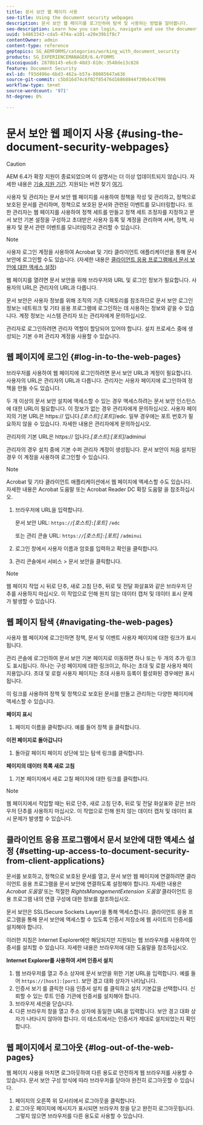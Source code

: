 ```yaml
---
title: 문서 보안 웹 페이지 사용
seo-title: Using the document security webpages
description: 문서 보안 웹 페이지를 로그인하여 탐색 및 사용하는 방법을 알아봅니다.
seo-description: Learn how you can login, navigate and use the document security web pages.
uuid: b4863343-cda5-474a-a101-a20e39b1f8c7
contentOwner: admin
content-type: reference
geptopics: SG_AEMFORMS/categories/working_with_document_security
products: SG_EXPERIENCEMANAGER/6.4/FORMS
discoiquuid: 2878b145-e6c0-48d3-810c-3540de13c826
feature: Document Security
exl-id: f93d496e-6bd3-462a-b57a-80085647a636
source-git-commit: c5b816d74c6f02f85476d16868844f39b4c47996
workflow-type: tm+mt
source-wordcount: '971'
ht-degree: 0%

---
```


# 문서 보안 웹 페이지 사용 {#using-the-document-security-webpages}

>[!CAUTION]
>
>AEM 6.4가 확장 지원이 종료되었으며 이 설명서는 더 이상 업데이트되지 않습니다. 자세한 내용은 [기술 지원 기간](https://helpx.adobe.com/kr/support/programs/eol-matrix.html). 지원되는 버전 찾기 [여기](https://experienceleague.adobe.com/docs/).

사용자 및 관리자는 문서 보안 웹 페이지를 사용하여 정책을 작성 및 관리하고, 정책으로 보호된 문서를 관리하며, 정책으로 보호된 문서와 관련된 이벤트를 모니터링합니다. 또한 관리자는 웹 페이지를 사용하여 정책 세트를 만들고 정책 세트 조정자를 지정하고 문서 보안 기본 설정을 구성하고 초대받은 사용자 등록 및 계정을 관리하며 서버, 정책, 사용자 및 문서 관련 이벤트를 모니터링하고 관리할 수 있습니다.

>[!NOTE]
>
>사용자 로그인 계정을 사용하여 Acrobat 및 기타 클라이언트 애플리케이션을 통해 문서 보안에 로그인할 수도 있습니다. (자세한 내용은 [클라이언트 응용 프로그램에서 문서 보안에 대한 액세스 설정](using-document-security-web-pages.md#setting-up-access-to-document-security-from-client-applications))

웹 페이지를 열려면 문서 보안을 위해 브라우저와 URL 및 로그인 정보가 필요합니다. 사용자의 URL은 관리자의 URL과 다릅니다.

문서 보안은 사용자 정보를 위해 조직의 기존 디렉토리를 참조하므로 문서 보안 로그인 정보는 네트워크 및 기타 응용 프로그램에 로그인하는 데 사용하는 정보와 같을 수 있습니다. 계정 정보는 시스템 관리자 또는 관리자에게 문의하십시오.

관리자로 로그인하려면 관리자 역할이 할당되어 있어야 합니다. 설치 프로세스 중에 생성되는 기본 수퍼 관리자 계정을 사용할 수 있습니다.

## 웹 페이지에 로그인 {#log-in-to-the-web-pages}

브라우저를 사용하여 웹 페이지에 로그인하려면 문서 보안 URL과 계정이 필요합니다. 사용자의 URL은 관리자의 URL과 다릅니다. 관리자는 사용자 페이지에 로그인하여 정책을 만들 수도 있습니다.

두 개 이상의 문서 보안 설치에 액세스할 수 있는 경우 액세스하려는 문서 보안 인스턴스에 대한 URL이 필요합니다. 이 정보가 없는 경우 관리자에게 문의하십시오. 사용자 페이지의 기본 URL은 https:// 입니다.*[호스트]*:*[포트]*/edc. 일부 경우에는 포트 번호가 필요하지 않을 수 있습니다. 자세한 내용은 관리자에게 문의하십시오.

관리자의 기본 URL은 https:// 입니다.*[호스트]*:*[포트]*/adminui

관리자의 경우 설치 중에 기본 수퍼 관리자 계정이 생성됩니다. 문서 보안이 처음 설치된 경우 이 계정을 사용하여 로그인할 수 있습니다.

>[!NOTE]
>
>Acrobat 및 기타 클라이언트 애플리케이션에서 웹 페이지에 액세스할 수도 있습니다. 자세한 내용은 Acrobat 도움말 또는 Acrobat Reader DC 확장 도움말 을 참조하십시오.

1. 브라우저에 URL을 입력합니다.

   문서 보안 URL: `https://`*[호스트&#x200B;]*`:`*[포트]* `/edc`

   또는 관리 콘솔 URL: `https://`*[호스트&#x200B;]*`:`*[포트]* `/adminui`

1. 로그인 창에서 사용자 이름과 암호를 입력하고 확인을 클릭합니다.
1. 관리 콘솔에서 서비스 > 문서 보안을 클릭합니다.

>[!NOTE]
>
>웹 페이지 작업 시 뒤로 단추, 새로 고침 단추, 뒤로 및 전달 화살표와 같은 브라우저 단추를 사용하지 마십시오. 이 작업으로 인해 원치 않는 데이터 캡처 및 데이터 표시 문제가 발생할 수 있습니다.

## 웹 페이지 탐색 {#navigating-the-web-pages}

사용자 웹 페이지에 로그인하면 정책, 문서 및 이벤트 사용자 페이지에 대한 링크가 표시됩니다.

관리 콘솔에 로그인하여 문서 보안 기본 페이지로 이동하면 하나 또는 두 개의 추가 링크도 표시됩니다. 하나는 구성 페이지에 대한 링크이고, 하나는 초대 및 로컬 사용자 페이지용입니다. 초대 및 로컬 사용자 페이지는 초대 사용자 등록이 활성화된 경우에만 표시됩니다.

이 링크를 사용하여 정책 및 정책으로 보호된 문서를 만들고 관리하는 다양한 페이지에 액세스할 수 있습니다.

**페이지 표시**

1. 페이지 이름을 클릭합니다. 예를 들어 정책 을 클릭합니다.

**이전 페이지로 돌아갑니다**

1. 돌아갈 페이지 페이지 상단에 있는 탐색 링크를 클릭합니다.

**페이지의 데이터 목록 새로 고침**

1. 기본 페이지에서 새로 고칠 페이지에 대한 링크를 클릭합니다.

>[!NOTE]
>
>웹 페이지에서 작업할 때는 뒤로 단추, 새로 고침 단추, 뒤로 및 전달 화살표와 같은 브라우저 단추를 사용하지 마십시오. 이 작업으로 인해 원치 않는 데이터 캡처 및 데이터 표시 문제가 발생할 수 있습니다.

## 클라이언트 응용 프로그램에서 문서 보안에 대한 액세스 설정 {#setting-up-access-to-document-security-from-client-applications}

문서를 보호하고, 정책으로 보호된 문서를 열고, 문서 보안 웹 페이지에 연결하려면 클라이언트 응용 프로그램을 문서 보안에 연결하도록 설정해야 합니다. 자세한 내용은 *Acrobat 도움말* 또는 적절한 *RightsManagementExtension 도움말* 클라이언트 응용 프로그램 내의 연결 구성에 대한 정보를 참조하십시오.

문서 보안은 SSL(Secure Sockets Layer)을 통해 액세스합니다. 클라이언트 응용 프로그램을 통해 문서 보안에 액세스할 수 있도록 인증서 저장소에 웹 사이트의 인증서를 설치해야 합니다.

<!-- Fix broken link See Configuring SSL for information on SSL.-->

이러한 지침은 Internet Explorer에만 해당되지만 지원되는 웹 브라우저를 사용하여 인증서를 설치할 수 있습니다. 자세한 내용은 브라우저에 대한 도움말을 참조하십시오.

**Internet Explorer를 사용하여 서버 인증서 설치**

1. 웹 브라우저를 열고 주소 상자에 문서 보안을 위한 기본 URL을 입력합니다. 예를 들어 `https://[host]:[port]`. 보안 경고 대화 상자가 나타납니다.
1. 인증서 보기 를 클릭한 다음 인증서 설치 를 클릭하고 설치 기본값을 선택합니다. 신뢰할 수 있는 루트 인증 기관에 인증서를 설치해야 합니다.
1. 브라우저 세션을 닫습니다.
1. 다른 브라우저 창을 열고 주소 상자에 동일한 URL을 입력합니다. 보안 경고 대화 상자가 나타나지 않아야 합니다. 이 테스트에서는 인증서가 제대로 설치되었는지 확인합니다.

## 웹 페이지에서 로그아웃 {#log-out-of-the-web-pages}

웹 페이지 사용을 마치면 로그아웃하여 다른 용도로 안전하게 웹 브라우저를 사용할 수 있습니다. 문서 보안 구성 방식에 따라 브라우저를 닫아야 완전히 로그아웃할 수 있습니다.

1. 페이지의 오른쪽 위 모서리에서 로그아웃을 클릭합니다.
1. 로그아웃 페이지에 메시지가 표시되면 브라우저 창을 닫고 완전히 로그아웃됩니다. 그렇지 않으면 브라우저를 다른 용도로 사용할 수 있습니다.
